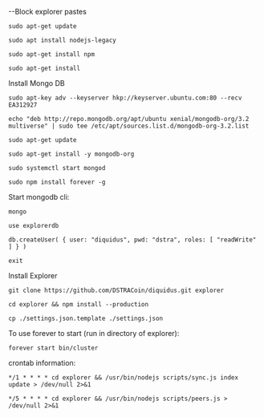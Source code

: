 --Block explorer pastes
```
sudo apt-get update
```
```
sudo apt install nodejs-legacy
```
```
sudo apt-get install npm
```
```
sudo apt-get install
```
Install Mongo DB
```
sudo apt-key adv --keyserver hkp://keyserver.ubuntu.com:80 --recv EA312927
```
```
echo "deb http://repo.mongodb.org/apt/ubuntu xenial/mongodb-org/3.2 multiverse" | sudo tee /etc/apt/sources.list.d/mongodb-org-3.2.list
```
```
sudo apt-get update
```
```
sudo apt-get install -y mongodb-org
```
```
sudo systemctl start mongod
```
```
sudo npm install forever -g
```
Start mongodb cli: 
```
mongo
```
```
use explorerdb
```
```
db.createUser( { user: "diquidus", pwd: "dstra", roles: [ "readWrite" ] } )
```
```
exit
```
Install Explorer
```
git clone https://github.com/DSTRACoin/diquidus.git explorer
```
```
cd explorer && npm install --production
```
```
cp ./settings.json.template ./settings.json
```

To use forever to start (run in directory of explorer):
```
forever start bin/cluster
```
crontab information:
```
*/1 * * * * cd explorer && /usr/bin/nodejs scripts/sync.js index update > /dev/null 2>&1
```
```
*/5 * * * * cd explorer && /usr/bin/nodejs scripts/peers.js > /dev/null 2>&1
```
